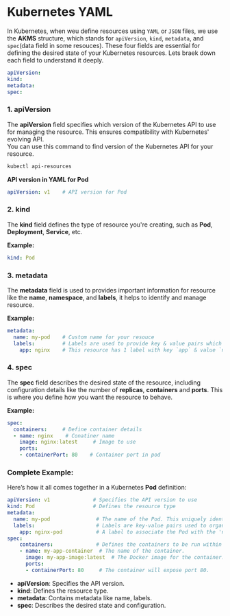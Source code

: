 # Kubernetes YAML

In Kubernetes, when weu define resources using `YAML` or `JSON` files, we use the **AKMS** structure, which stands for `apiVersion`, `kind`, `metadata`, and `spec`(data field in some resouces). 
These four fields are essential for defining the desired state of your Kubernetes resources. Lets braek down each field to understand it deeply.

```yaml
apiVersion:
kind:
metadata:
spec:
```


### 1. **apiVersion**
The **apiVersion** field specifies which version of the Kubernetes API to use for managing the resource. This ensures compatibility with Kubernetes' evolving API.    
You can use this command to find version of the Kubernetes API for your resource.
```bash
kubectl api-resources
```

**API version in YAML for Pod**
```yaml
apiVersion: v1    # API version for Pod
```

### 2. **kind**
The **kind** field defines the type of resource you're creating, such as **Pod**, **Deployment**, **Service**, etc.

**Example:**
```yaml
kind: Pod
```

### 3. **metadata**
The **metadata** field is used to provides important information for resource like the **name**, **namespace**, and **labels**, it helps to identify and manage resource.

**Example:**
```yaml
metadata:
  name: my-pod    # Custom name for your resouce
  labels:         # Labels are used to provide key & value pairs which are use to filter resources in cluster.
    app: nginx    # This resource has 1 label with key `app` & value `nginx`   
```

### 4. **spec**
The **spec** field describes the desired state of the resource, including configuration details like the number of **replicas**, **containers** and **ports**. 
This is where you define how you want the resource to behave.

**Example:**
```yaml
spec:
  containers:     # Define container details
  - name: nginx    # Conatiner name 
    image: nginx:latest     # Image to use 
    ports:               
    - containerPort: 80    # Container port in pod
```

### Complete Example:
Here’s how it all comes together in a Kubernetes **Pod** definition:

```yaml
apiVersion: v1              # Specifies the API version to use
kind: Pod                   # Defines the resource type
metadata:
  name: my-pod               # The name of the Pod. This uniquely identifies the Pod.
  labels:                    # Labels are key-value pairs used to organize and select resources.
    app: nginx-pod           # A label to associate the Pod with the 'nginx-pod' application.
spec:
    containers:              # Defines the containers to be run within the Pod.
    - name: my-app-container  # The name of the container.
      image: my-app-image:latest  # The Docker image for the container.
      ports:
      - containerPort: 80     # The container will expose port 80.
```

- **apiVersion**: Specifies the API version.
- **kind**: Defines the resource type.
- **metadata**: Contains metadata like name, labels.
- **spec**: Describes the desired state and configuration.

